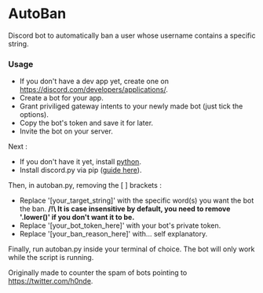 # AutoBan
Discord bot to automatically ban a user whose username contains a specific string.

### Usage

- If you don't have a dev app yet, create one on https://discord.com/developers/applications/.
- Create a bot for your app.
- Grant priviliged gateway intents to your newly made bot (just tick the options).
- Copy the bot's token and save it for later.
- Invite the bot on your server.

Next :
- If you don't have it yet, install [python](https://www.python.org/downloads/).
- Install discord.py via pip ([guide here](https://discordpy.readthedocs.io/en/stable/intro.html)).

Then, in autoban.py, removing the [ ] brackets :
- Replace '[your_target_string]' with the specific word(s) you want the bot the ban. **/!\ It is case insensitive by default, you need to remove '.lower()' if you don't want it to be.**
- Replace '[your_bot_token_here]' with your bot's private token.
- Replace '[your_ban_reason_here]' with... self explanatory.

Finally, run autoban.py inside your terminal of choice.
The bot will only work while the script is running.

Originally made to counter the spam of bots pointing to https://twitter.com/h0nde.
